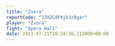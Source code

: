 ```yaml
---
title: "Zvora"
reportCode: "7ZH2CdPXjb3z8gar"
player: "Zvora"
fight: "Opera Hall"
date: 2021-07-21T20:24:36.112000+00:00
---
```

